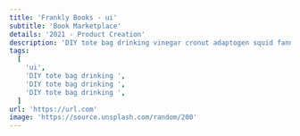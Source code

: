 ```yaml
---
title: 'Frankly Books - ui'
subtitle: 'Book Marketplace'
details: '2021 - Product Creation'
description: 'DIY tote bag drinking vinegar cronut adaptogen squid fanny pack vaporware.'
tags:
  [
    'ui',
    'DIY tote bag drinking ',
    'DIY tote bag drinking ',
    'DIY tote bag drinking ',
  ]
url: 'https://url.com'
image: 'https://source.unsplash.com/random/200'
---
```

